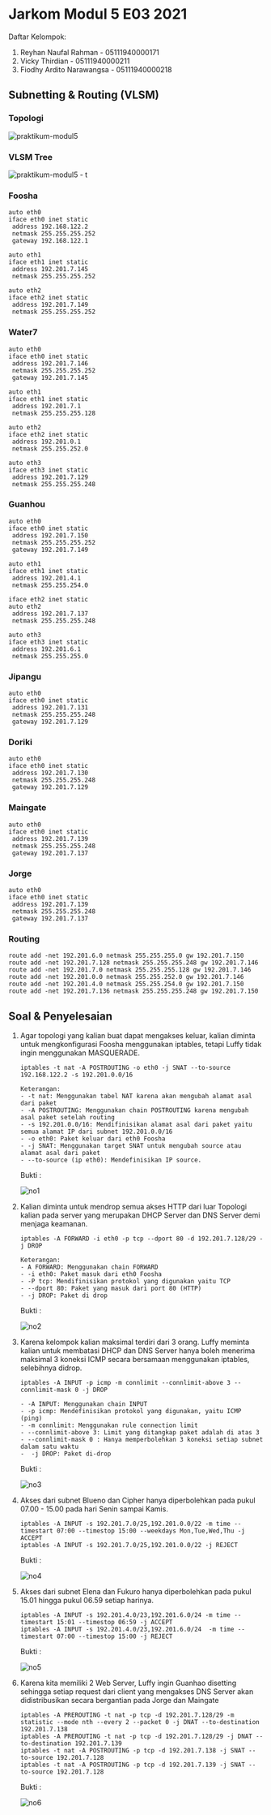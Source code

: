 # Jarkom Modul 5 E03 2021

Daftar Kelompok:

1. Reyhan Naufal Rahman - 05111940000171
2. Vicky Thirdian - 05111940000211
3. Fiodhy Ardito Narawangsa - 05111940000218

## Subnetting & Routing (VLSM)

### Topologi

![praktikum-modul5](https://user-images.githubusercontent.com/54606856/145667908-5f76a72b-afde-47b3-9eac-87652949e707.jpg)

### VLSM Tree

![praktikum-modul5 - t](https://user-images.githubusercontent.com/54606856/145667771-ad754b09-ec92-462b-9d29-a7a2bf0b94d6.jpg)

### Foosha

```
auto eth0
iface eth0 inet static
 address 192.168.122.2
 netmask 255.255.255.252
 gateway 192.168.122.1

auto eth1
iface eth1 inet static
 address 192.201.7.145
 netmask 255.255.255.252

auto eth2
iface eth2 inet static
 address 192.201.7.149
 netmask 255.255.255.252
```

### Water7

```
auto eth0
iface eth0 inet static
 address 192.201.7.146
 netmask 255.255.255.252
 gateway 192.201.7.145

auto eth1
iface eth1 inet static
 address 192.201.7.1
 netmask 255.255.255.128

auto eth2
iface eth2 inet static
 address 192.201.0.1
 netmask 255.255.252.0

auto eth3
iface eth3 inet static
 address 192.201.7.129
 netmask 255.255.255.248
```

### Guanhou

```
auto eth0
iface eth0 inet static
 address 192.201.7.150
 netmask 255.255.255.252
 gateway 192.201.7.149

auto eth1
iface eth1 inet static
 address 192.201.4.1
 netmask 255.255.254.0

iface eth2 inet static
auto eth2
 address 192.201.7.137
 netmask 255.255.255.248

auto eth3
iface eth3 inet static
 address 192.201.6.1
 netmask 255.255.255.0
```

### Jipangu

```
auto eth0
iface eth0 inet static
 address 192.201.7.131
 netmask 255.255.255.248
 gateway 192.201.7.129
```

### Doriki

```
auto eth0
iface eth0 inet static
 address 192.201.7.130
 netmask 255.255.255.248
 gateway 192.201.7.129
```

### Maingate

```
auto eth0
iface eth0 inet static
 address 192.201.7.139
 netmask 255.255.255.248
 gateway 192.201.7.137
```

### Jorge

```
auto eth0
iface eth0 inet static
 address 192.201.7.139
 netmask 255.255.255.248
 gateway 192.201.7.137
```

### Routing

```
route add -net 192.201.6.0 netmask 255.255.255.0 gw 192.201.7.150
route add -net 192.201.7.128 netmask 255.255.255.248 gw 192.201.7.146
route add -net 192.201.7.0 netmask 255.255.255.128 gw 192.201.7.146
route add -net 192.201.0.0 netmask 255.255.252.0 gw 192.201.7.146
route add -net 192.201.4.0 netmask 255.255.254.0 gw 192.201.7.150
route add -net 192.201.7.136 netmask 255.255.255.248 gw 192.201.7.150
```

## Soal & Penyelesaian

1. Agar topologi yang kalian buat dapat mengakses keluar, kalian diminta untuk mengkonfigurasi Foosha menggunakan iptables, tetapi Luffy tidak ingin menggunakan MASQUERADE.
   ```
   iptables -t nat -A POSTROUTING -o eth0 -j SNAT --to-source 192.168.122.2 -s 192.201.0.0/16
   ```
   ```
   Keterangan:
   - -t nat: Menggunakan tabel NAT karena akan mengubah alamat asal dari paket
   - -A POSTROUTING: Menggunakan chain POSTROUTING karena mengubah asal paket setelah routing
   - -s 192.201.0.0/16: Mendifinisikan alamat asal dari paket yaitu semua alamat IP dari subnet 192.201.0.0/16
   - -o eth0: Paket keluar dari eth0 Foosha
   - -j SNAT: Menggunakan target SNAT untuk mengubah source atau alamat asal dari paket
   - --to-source (ip eth0): Mendefinisikan IP source.
   ```
   Bukti :
   
   ![no1](https://user-images.githubusercontent.com/73778173/145672683-7404e12c-d021-4f49-b25f-4e9eb60679d5.jpeg)
   
2. Kalian diminta untuk mendrop semua akses HTTP dari luar Topologi kalian pada server yang merupakan DHCP Server dan DNS Server demi menjaga keamanan.
   ```
   iptables -A FORWARD -i eth0 -p tcp --dport 80 -d 192.201.7.128/29 -j DROP
   ```
   ```
   Keterangan:
   - A FORWARD: Menggunakan chain FORWARD
   - -i eth0: Paket masuk dari eth0 Foosha
   - -P tcp: Mendifinisikan protokol yang digunakan yaitu TCP
   - --dport 80: Paket yang masuk dari port 80 (HTTP)
   - -j DROP: Paket di drop
   ```
   Bukti :
   
   ![no2](https://user-images.githubusercontent.com/73778173/145672702-d9f0b72a-bbf4-46cc-9bdb-9b76e31cd14e.jpeg)

3. Karena kelompok kalian maksimal terdiri dari 3 orang. Luffy meminta kalian untuk membatasi DHCP dan DNS Server hanya boleh menerima maksimal 3 koneksi ICMP secara bersamaan menggunakan iptables, selebihnya didrop.
   ```
   iptables -A INPUT -p icmp -m connlimit --connlimit-above 3 --connlimit-mask 0 -j DROP
   ```
   ```
   - -A INPUT: Menggunakan chain INPUT
   - -p icmp: Mendefinisikan protokol yang digunakan, yaitu ICMP (ping)
   - -m connlimit: Menggunakan rule connection limit
   - --connlimit-above 3: Limit yang ditangkap paket adalah di atas 3
   - --connlimit-mask 0 : Hanya memperbolehkan 3 koneksi setiap subnet dalam satu waktu
   -  -j DROP: Paket di-drop
   ```
   Bukti :
   
   ![no3](https://user-images.githubusercontent.com/73778173/145672731-52d75d6e-dc08-43cf-b9dc-a1561b54c66e.jpeg)

4. Akses dari subnet Blueno dan Cipher hanya diperbolehkan pada pukul 07.00 - 15.00 pada hari Senin sampai Kamis.
   ```
   iptables -A INPUT -s 192.201.7.0/25,192.201.0.0/22 -m time --timestart 07:00 --timestop 15:00 --weekdays Mon,Tue,Wed,Thu -j ACCEPT
   iptables -A INPUT -s 192.201.7.0/25,192.201.0.0/22 -j REJECT
   ```
   Bukti :
   
   ![no4](https://user-images.githubusercontent.com/73778173/145672740-7bbfdd9d-6595-4385-92c9-46135963c449.jpeg)

5. Akses dari subnet Elena dan Fukuro hanya diperbolehkan pada pukul 15.01 hingga pukul 06.59 setiap harinya.
   ```
   iptables -A INPUT -s 192.201.4.0/23,192.201.6.0/24 -m time --timestart 15:01 --timestop 06:59 -j ACCEPT
   iptables -A INPUT -s 192.201.4.0/23,192.201.6.0/24  -m time --timestart 07:00 --timestop 15:00 -j REJECT
   ```
   Bukti :
   
   ![no5](https://user-images.githubusercontent.com/73778173/145672745-c859281c-4c79-4ec2-9a4d-fa3132bd50ff.jpeg)

6. Karena kita memiliki 2 Web Server, Luffy ingin Guanhao disetting sehingga setiap request dari client yang mengakses DNS Server akan didistribusikan secara bergantian pada Jorge dan Maingate
   ```
   iptables -A PREROUTING -t nat -p tcp -d 192.201.7.128/29 -m statistic --mode nth --every 2 --packet 0 -j DNAT --to-destination 192.201.7.138
   iptables -A PREROUTING -t nat -p tcp -d 192.201.7.128/29 -j DNAT --to-destination 192.201.7.139
   iptables -t nat -A POSTROUTING -p tcp -d 192.201.7.138 -j SNAT --to-source 192.201.7.128
   iptables -t nat -A POSTROUTING -p tcp -d 192.201.7.139 -j SNAT --to-source 192.201.7.128
   ```
   Bukti : 
   
   ![no6](https://user-images.githubusercontent.com/73778173/145672750-2cf973db-5560-4109-afd7-dee892841586.jpeg)

